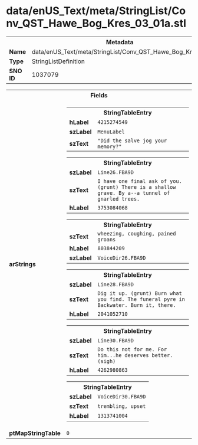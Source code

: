 <h1>data/enUS_Text/meta/StringList/Conv_QST_Hawe_Bog_Kres_03_01a.stl</h1><table><tr><th colspan="100%">Metadata</th></tr><tr><td><b>Name</b></td><td>data/enUS_Text/meta/StringList/Conv_QST_Hawe_Bog_Kres_03_01a.stl</td></tr><tr><td><b>Type</b></td><td>StringListDefinition</td></tr><tr><td><b>SNO ID</b></td><td>1037079</td></tr></table>

<table><tr><th colspan="100%">Fields</th></tr><tr><td><b>arStrings</b></td><td><table><tr><th colspan="100%">StringTableEntry</th></tr><tr><td><b>hLabel</b></td><td><code>4215274549</code></td></tr><tr><td><b>szLabel</b></td><td><code>MenuLabel</code></td></tr><tr><td><b>szText</b></td><td><code>"Did the salve jog your memory?"</code></td></tr></table>


<table><tr><th colspan="100%">StringTableEntry</th></tr><tr><td><b>szLabel</b></td><td><code>Line26.FBA9D</code></td></tr><tr><td><b>szText</b></td><td><code>I have one final ask of you. (grunt) There is a shallow grave. By a--a tunnel of gnarled trees.</code></td></tr><tr><td><b>hLabel</b></td><td><code>3753084068</code></td></tr></table>


<table><tr><th colspan="100%">StringTableEntry</th></tr><tr><td><b>szText</b></td><td><code>wheezing, coughing, pained groans </code></td></tr><tr><td><b>hLabel</b></td><td><code>803844209</code></td></tr><tr><td><b>szLabel</b></td><td><code>VoiceDir26.FBA9D</code></td></tr></table>


<table><tr><th colspan="100%">StringTableEntry</th></tr><tr><td><b>szLabel</b></td><td><code>Line28.FBA9D</code></td></tr><tr><td><b>szText</b></td><td><code>Dig it up. (grunt) Burn what you find. The funeral pyre in Backwater. Burn it, there.</code></td></tr><tr><td><b>hLabel</b></td><td><code>2041052710</code></td></tr></table>


<table><tr><th colspan="100%">StringTableEntry</th></tr><tr><td><b>szLabel</b></td><td><code>Line30.FBA9D</code></td></tr><tr><td><b>szText</b></td><td><code>Do this not for me. For him...he deserves better. (sigh)</code></td></tr><tr><td><b>hLabel</b></td><td><code>4262980863</code></td></tr></table>


<table><tr><th colspan="100%">StringTableEntry</th></tr><tr><td><b>szLabel</b></td><td><code>VoiceDir30.FBA9D</code></td></tr><tr><td><b>szText</b></td><td><code>trembling, upset</code></td></tr><tr><td><b>hLabel</b></td><td><code>1313741004</code></td></tr></table>


</td></tr><tr><td><b>ptMapStringTable</b></td><td><code>0</code></td></tr></table>

